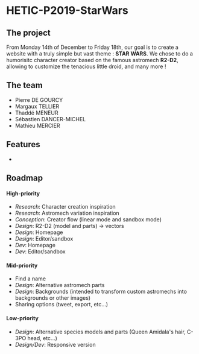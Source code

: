 # HETIC-P2019-StarWars

## The project

From Monday 14th of December to Friday 18th, our goal is to create a website with a truly simple but vast theme : **STAR WARS**.
We chose to do a humorisitc character creator based on the famous astromech **R2-D2**, allowing to customize the tenacious little droid, and many more !

## The team

- Pierre DE GOURCY
- Margaux TELLIER
- Thaddé MENEUR
- Sébastien DANCER-MICHEL
- Mathieu MERCIER

## Features
- 

## Roadmap


#### High-priority
- *Research*: Character creation inspiration
- *Research*: Astromech variation inspiration
- *Conception*: Creator flow (linear mode and sandbox mode)
- *Design*: R2-D2 (model and parts) -> vectors
- *Design*: Homepage
- *Design*: Editor/sandbox
- *Dev*: Homepage
- *Dev*: Editor/sandbox

#### Mid-priority
- Find a name
- *Design*: Alternative astromech parts
- *Design*: Backgrounds (intended to transform custom astromechs into backgrounds or other images)
- Sharing options (tweet, export, etc...)

#### Low-priority
- *Design*: Alternative species models and parts (Queen Amidala's hair, C-3PO head, etc...)
- *Design/Dev*: Responsive version